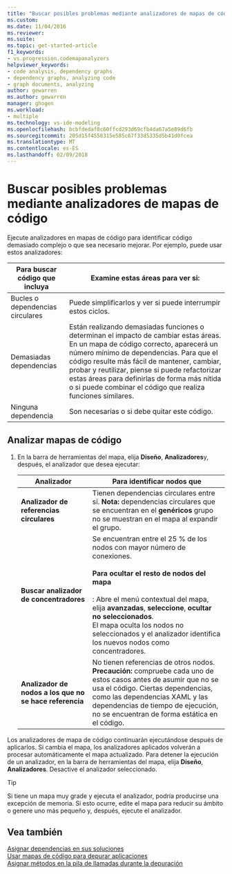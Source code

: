 ```yaml
---
title: "Buscar posibles problemas mediante analizadores de mapas de código | Documentos de Microsoft"
ms.custom: 
ms.date: 11/04/2016
ms.reviewer: 
ms.suite: 
ms.topic: get-started-article
f1_keywords:
- vs.progression.codemapanalyzers
helpviewer_keywords:
- code analysis, dependency graphs
- dependency graphs, analyzing code
- graph documents, analyzing
author: gewarren
ms.author: gewarren
manager: ghogen
ms.workload:
- multiple
ms.technology: vs-ide-modeling
ms.openlocfilehash: bcbfdedaf0c60ffcd293d69cfb4da67a5e89d6fb
ms.sourcegitcommit: 205d15f4558315e585c67f33d5335d5b41d0fcea
ms.translationtype: MT
ms.contentlocale: es-ES
ms.lasthandoff: 02/09/2018
---
```

# <a name="find-potential-problems-using-code-map-analyzers"></a>Buscar posibles problemas mediante analizadores de mapas de código
Ejecute analizadores en mapas de código para identificar código demasiado complejo o que sea necesario mejorar. Por ejemplo, puede usar estos analizadores:  
  
|**Para buscar código que incluya**|**Examine estas áreas para ver si:**|  
|-------------------------------|--------------------------------------------|  
|Bucles o dependencias circulares|Puede simplificarlos y ver si puede interrumpir estos ciclos.|  
|Demasiadas dependencias|Están realizando demasiadas funciones o determinan el impacto de cambiar estas áreas. En un mapa de código correcto, aparecerá un número mínimo de dependencias. Para que el código resulte más fácil de mantener, cambiar, probar y reutilizar, piense si puede refactorizar estas áreas para definirlas de forma más nítida o si puede combinar el código que realiza funciones similares.|  
|Ninguna dependencia|Son necesarias o si debe quitar este código.|  
  
## <a name="analyze-code-maps"></a>Analizar mapas de código  
  
1.  En la barra de herramientas del mapa, elija **Diseño**, **Analizadores**y, después, el analizador que desea ejecutar:  
  
    |**Analizador**|**Para identificar nodos que**|  
    |------------------|--------------------------------|  
    |**Analizador de referencias circulares**|Tienen dependencias circulares entre sí. **Nota:** dependencias circulares que se encuentran en el **genéricos** grupo no se muestran en el mapa al expandir el grupo.|  
    |**Buscar analizador de concentradores**|Se encuentran entre el 25 % de los nodos con mayor número de conexiones.<br /><br /> **Para ocultar el resto de nodos del mapa**<br /><br /> : Abre el menú contextual del mapa, elija **avanzadas**, **seleccione**, **ocultar no seleccionados**.<br />     El mapa oculta los nodos no seleccionados y el analizador identifica los nuevos nodos como concentradores.|  
    |**Analizador de nodos a los que no se hace referencia**|No tienen referencias de otros nodos. **Precaución:** compruebe cada uno de estos casos antes de asumir que no se usa el código. Ciertas dependencias, como las dependencias XAML y las dependencias de tiempo de ejecución, no se encuentran de forma estática en el código.|  
  
 Los analizadores de mapa de código continuarán ejecutándose después de aplicarlos. Si cambia el mapa, los analizadores aplicados volverán a procesar automáticamente el mapa actualizado. Para detener la ejecución de un analizador, en la barra de herramientas del mapa, elija **Diseño**, **Analizadores**. Desactive el analizador seleccionado.  
  
> [!TIP]
>  Si tiene un mapa muy grade y ejecuta el analizador, podría producirse una excepción de memoria. Si esto ocurre, edite el mapa para reducir su ámbito o genere uno más pequeño y, después, ejecute el analizador.  
  
## <a name="see-also"></a>Vea también  
 [Asignar dependencias en sus soluciones](../modeling/map-dependencies-across-your-solutions.md)   
 [Usar mapas de código para depurar aplicaciones](../modeling/use-code-maps-to-debug-your-applications.md)   
 [Asignar métodos en la pila de llamadas durante la depuración](../debugger/map-methods-on-the-call-stack-while-debugging-in-visual-studio.md)